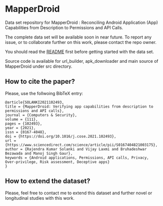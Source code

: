 # MapperDroid
Data set repository for MapperDroid : Reconciling Android Application (App) Capabilities from Description to Permissions and API Calls. 

The complete data set will be available soon in near future. To report any issue, or to collaborate further on this work, please contact the repo owner. 

You should read the [README](https://github.com/rks101/MapperDroid/blob/master/data/README_data.txt) first before getting started with the data set. 

Source code is available for url_builder, apk_downloader and main source of MapperDroid under src directory.   

<!--
Please cite our [paper](https://doi.org/10.1016/j.cose.2021.102493) published in Computers and Security if you find this work useful or if you are using the data set. 
-->

## How to cite the paper?  

Please, use the follwoing BibTeX entry:   

```
@article{SOLANKI2021102493,
title = {MapperDroid: Verifying app capabilities from description to permissions and API calls},
journal = {Computers & Security},
volume = {111},
pages = {102493},
year = {2021},
issn = {0167-4048},
doi = {https://doi.org/10.1016/j.cose.2021.102493},
url = {https://www.sciencedirect.com/science/article/pii/S0167404821003175},
author = {Rajendra Kumar Solanki and Vijay Laxmi and Bruhadeshwar Bezawada and Manoj Singh Gaur},
keywords = {Android applications, Permissions, API calls, Privacy, Over-privilege, Risk assessment, Deceptive apps}
}
```

## How to extend the dataset?  

Please, feel free to contact me to extend this dataset and further novel or longitudinal studies with this work.   

